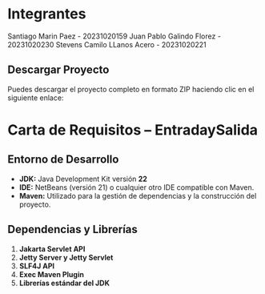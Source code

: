 # Integrantes

Santiago Marin Paez - 20231020159
Juan Pablo Galindo Florez - 20231020230
Stevens Camilo LLanos Acero - 20231020221

## Descargar Proyecto

Puedes descargar el proyecto completo en formato ZIP haciendo clic en el siguiente enlace:


# Carta de Requisitos – EntradaySalida

## Entorno de Desarrollo

- **JDK:** Java Development Kit versión **22**
- **IDE:** NetBeans (versión 21) o cualquier otro IDE compatible con Maven.
- **Maven:** Utilizado para la gestión de dependencias y la construcción del proyecto.

## Dependencias y Librerías

1. **Jakarta Servlet API**
2. **Jetty Server y Jetty Servlet**
3. **SLF4J API**
4. **Exec Maven Plugin**
5. **Librerías estándar del JDK**

   
